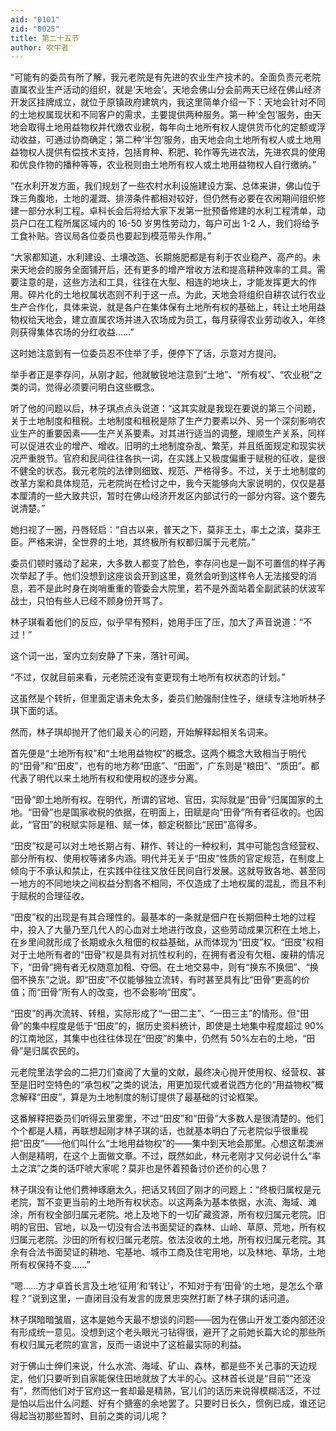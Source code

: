 ```yaml
---
aid: "0101"
zid: "0025"
title: 第二十五节
author: 吹牛者
---
```


“可能有的委员有所了解，我元老院是有先进的农业生产技术的。全面负责元老院直属农业生产活动的组织，就是‘天地会’。天地会佛山分会前两天已经在佛山经济开发区挂牌成立，就位于原镇政府建筑内，我这里简单介绍一下：天地会针对不同的土地权属现状和不同客户的需求，主要提供两种服务。第一种‘全包’服务，由天地会取得土地用益物权并代缴农业税，每年向土地所有权人提供货币化的定额或浮动收益，可通过协商确定；第二种‘半包’服务，由天地会向土地所有权人或土地用益物权人提供有偿技术支持，包括育种、积肥、轮作等先进农法，先进农具的使用和优良作物的播种等等，农业税则由土地所有权人或土地用益物权人自行缴纳。”

“在水利开发方面，我们规划了一些农村水利设施建设方案、总体来讲，佛山位于珠三角腹地，土地的灌溉、排涝条件都相对较好，但仍然有必要在农闲期间组织修建一部分水利工程。卓科长会后将给大家下发第一批预备修建的水利工程清单，动员户口在工程所属区域内的 16-50 岁男性劳动力，每户可出 1-2 人，我们将给予工食补贴。咨议局各位委员也要起到模范带头作用。”

“大家都知道，水利建设、土壤改造、长期施肥都是有利于农业稳产、高产的。未来天地会的服务全面铺开后，还有更多的增产增收方法和提高耕种效率的工具。需要注意的是，这些方法和工具，往往在大型、相连的地块上，才能发挥更大的作用。碎片化的土地权属状态则不利于这一点。为此，天地会将组织自耕农试行农业生产合作化，具体来说，就是各户在集体保有土地所有权的基础上，转让土地用益物权给天地会，建立直属农场并进入农场成为员工，每月获得农业劳动收入，年终则获得集体农场的分红收益……”

这时她注意到有一位委员忍不住举了手，便停下了话，示意对方提问。

举手者正是李存问，从刚才起，他就敏锐地注意到“土地”、“所有权”、“农业税”之类的词，觉得必须要问明白这些概念。

听了他的问题以后，林子琪点点头说道：“这其实就是我现在要说的第三个问题，关于土地制度和租税。土地制度和租税是除了生产力要素以外、另一个深刻影响农业生产的重要因素――生产关系要素。对其进行适当的调整，理顺生产关系，同样可以促进农业的增产、增收。旧明的土地制度杂乱、繁芜，并且纸面规定和现实状况严重脱节。官府和民间往往各执一词，在实践上又极度偏重于赋税的征收，是很不健全的状态。我元老院的法律则细致、规范、严格得多。不过，关于土地制度的改革方案和具体规范，元老院尚在检讨之中，我今天能够向大家说明的，仅仅是基本厘清的一些大致共识，暂时在佛山经济开发区内部试行的一部分内容。这个要先说清楚。”

她扫视了一圈，丹唇轻启：“自古以来，普天之下，莫非王土，率土之滨，莫非王臣。严格来讲，全世界的土地，其终极所有权都归属于元老院。”

委员们顿时骚动了起来，大多数人都变了脸色，李存问也是一副不可置信的样子再次举起了手。他们没想到这座谈会开到这里，竟然会听到这样令人无法接受的消息，若不是此时身在岗哨重重的管委会大院里，若不是外面站着全副武装的伏波军战士，只怕有些人已经不顾身份开骂了。

林子琪看着他们的反应，似乎早有预料，她用手压了压，加大了声音说道：“不过！”

这个词一出，室内立刻安静了下来，落针可闻。

“不过，仅就目前来看，元老院还没有变更现有土地所有权状态的计划。”

这虽然是个转折，但里面定语未免太多，委员们勉强耐住性子，继续专注地听林子琪下面的话。

然而，林子琪却抛开了他们最关心的问题，开始解释起相关名词来。

首先便是“土地所有权”和“土地用益物权”的概念。这两个概念大致相当于明代的“田骨”和“田皮”，也有的地方称“田底”、“田面”，广东则是“粮田”、“质田”。都代表了明代以来土地所有权和使用权的逐步分离。

“田骨”即土地所有权。在明代，所谓的官地、官田，实际就是“田骨”归属国家的土地。“田骨”也是国家收税的依据，在明面上，田赋是向“田骨”所有者征收的。也因此，“官田”的税赋实际是租、赋一体，额定税额比“民田”高得多。

“田皮”权是可以对土地长期占有、耕作、转让的一种权利，其中可能包含经营权、部分所有权、使用权等诸多内涵。明代并无关于“田皮”性质的官定规范，在制度上倾向于不承认和禁止，在实践中往往又放任民间自行发展。这就导致各地、甚至同一地方的不同地块之间权益分割各不相同，不仅造成了土地权属的混乱，而且不利于赋税的合理征收。

“田皮”权的出现是有其合理性的。最基本的一条就是佃户在长期佃种土地的过程中，投入了大量乃至几代人的心血对土地进行改良，这些劳动成果沉积在土地上，在乡里间就形成了长期或永久租佃的权益基础，从而体现为“田皮”权。“田皮”权相对于土地所有者的“田骨”权是具有对抗性权利的，在拥有者没有欠租、废耕的情况下，“田骨”拥有者无权随意加租、夺佃。在土地交易中，则有“换东不换佃”、“换佃不换东”之说。即“田皮”不仅能够独立流转，有时甚至具有比“田骨”更高的价值；而“田骨”所有人的改变，也不会影响“田皮”。

“田皮”的再次流转、转租，实际形成了“一田二主”、“一田三主”的情形。但“田骨”的集中程度是低于“田皮”的，据历史资料统计，即使是土地集中程度超过 90%的江南地区，其集中也往往体现在“田皮”的集中，仍然有 50%左右的土地，“田骨”是归属农民的。

元老院里法学会的二把刀们查阅了大量的文献，最终决心抛开使用权、经营权、甚至是旧时空特色的“承包权”之类的说法，用更加现代或者说西方化的“用益物权”概念解释“田皮”，算是为土地制度的制订提供了最基础的讨论框架。

这番解释把委员们听得云里雾里，不过“田皮”和“田骨”大多数人是很清楚的。他们个个都是人精，再联想起刚才林子琪的话，也就基本明白了元老院似乎很重视把“田皮”――他们叫什么“土地用益物权”的――集中到天地会那里。心想这帮澳洲人倒是精明，在这个上面做文章。不过，既然如此，林元老刚才又何必说什么“率土之滨”之类的话吓唬大家呢？莫非也是怀着预备讨价还价的心思？

林子琪没有让他们费神琢磨太久，把话又转回了刚才的问题上：“终极归属权是元老院，暂不变更当前的土地所有权状态。以这两条为基本依据，水流、海域、滩涂，所有权全部归属元老院。地上及地下的一切矿藏资源，所有权归属元老院。旧明的官田、官地，以及一切没有合法书面契证的森林、山岭、草原、荒地，所有权归属元老院。沙田的所有权归属元老院。依法没收的土地，所有权归属元老院。其余有合法书面契证的耕地、宅基地、城市工商及住宅用地，以及林地、草场，土地所有权保持不变……”

“嗯……方才卓首长言及土地‘征用’和‘转让’，不知对于有‘田骨’的土地，是怎么个章程？”说到这里，一直闭目没有发言的庞景忠突然打断了林子琪的话问道。

林子琪暗暗皱眉，这本是她今天最不想谈的问题――因为在佛山开发工委内部还没有形成统一意见。没想到这个老头眼光刁钻得很，避开了之前她长篇大论的那些所有权归属元老院的宣言，反而一语说中了这桩最实际的利益。

对于佛山士绅们来说，什么水流、海域、矿山、森林，都是些不关己事的天边规定，他们只要听到自家能保住田地就放了大半的心。这林首长说是“目前”“还没有”，然而他们对于官府这一套却最是精熟，官儿们的话历来说得模糊活泛，不过是怕以后出什么问题、好有个搪塞的余地罢了。只要时日长久，惯例已成，谁还记得起当初那些暂时、目前之类的词儿呢？
